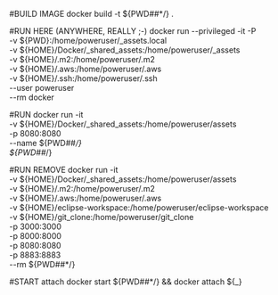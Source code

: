 #BUILD IMAGE
docker build -t ${PWD##*/} .

#RUN HERE (ANYWHERE, REALLY ;-)
docker run --privileged -it -P \
  -v ${PWD}:/home/poweruser/_assets.local \
  -v ${HOME}/Docker/_shared_assets:/home/poweruser/_assets \
  -v ${HOME}/.m2:/home/poweruser/.m2 \
  -v ${HOME}/.aws:/home/poweruser/.aws \
  -v ${HOME}/.ssh:/home/poweruser/.ssh \
  --user poweruser \
  --rm docker

#RUN
docker run -it \
  -v ${HOME}/Docker/_shared_assets:/home/poweruser/assets \
  -p 8080:8080 \
  --name ${PWD##*/} \
  ${PWD##*/}

#RUN REMOVE
docker run -it \
  -v ${HOME}/Docker/_shared_assets:/home/poweruser/assets \
  -v ${HOME}/.m2:/home/poweruser/.m2 \
  -v ${HOME}/.aws:/home/poweruser/.aws \
  -v ${HOME}/eclipse-workspace:/home/poweruser/eclipse-workspace \
  -v ${HOME}/git_clone:/home/poweruser/git_clone \
  -p 3000:3000 \
  -p 8000:8000 \
  -p 8080:8080 \
  -p 8883:8883 \
  --rm ${PWD##*/}

#START attach
docker start ${PWD##*/} && docker attach ${_}
